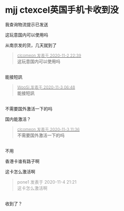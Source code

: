 # mjj ctexcel英国手机卡收到没


我查询物流提示已发送

这玩意国内可以使用吗

从南京发的货，几天就到了

<div class="quote"><blockquote><font size="2"><a href="https://www.hostloc.com/forum.php?mod=redirect&amp;goto=findpost&amp;pid=9391706&amp;ptid=761485" target="_blank"><font color="#999999">clcomeon 发表于 2020-11-2 22:39</font></a></font><br />
这玩意国内可以使用吗</blockquote></div><br />
能接短訊

<div class="quote"><blockquote><font size="2"><a href="https://www.hostloc.com/forum.php?mod=redirect&amp;goto=findpost&amp;pid=9392911&amp;ptid=761485" target="_blank"><font color="#999999">WooSi 发表于 2020-11-3 06:48</font></a></font><br />
能接短訊</blockquote></div><br />
不需要国外激活一下的吗

国内能激活？

<div class="quote"><blockquote><font size="2"><a href="https://www.hostloc.com/forum.php?mod=redirect&amp;goto=findpost&amp;pid=9394158&amp;ptid=761485" target="_blank"><font color="#999999">clcomeon 发表于 2020-11-3 11:36</font></a></font><br />
不需要国外激活一下的吗</blockquote></div><br />
不用

香港卡谁有路子啊

这卡怎么激活啊

<div class="quote"><blockquote><font color="#999999">pone1 发表于 2020-11-4 21:21</font><br />
<font color="#999999">这卡怎么激活啊</font></blockquote></div><br />
收到了？
